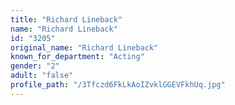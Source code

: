 ```yaml
---
title: "Richard Lineback"
name: "Richard Lineback"
id: "3205"
original_name: "Richard Lineback"
known_for_department: "Acting"
gender: "2"
adult: "false"
profile_path: "/3Tfczd6FkLkAoIZvklGGEVFkhUq.jpg"
---
```

